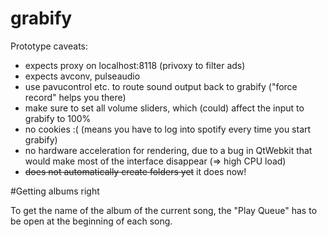 grabify
=======

Prototype caveats:
- expects proxy on localhost:8118 (privoxy to filter ads)
- expects avconv, pulseaudio
- use pavucontrol etc. to route sound output back to grabify ("force record" helps you there)
- make sure to set all volume sliders, which (could) affect the input to grabify to 100%
- no cookies :(  (means you have to log into spotify every time you start grabify)
- no hardware acceleration for rendering, due to a bug in QtWebkit that would make most of the interface disappear (=> high CPU load)
- ~~does not automatically create folders yet~~ it does now!

#Getting albums right

To get the name of the album of the current song, the "Play Queue" has to be open at the beginning of each song.
